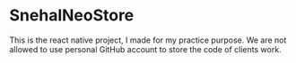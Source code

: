 # SnehalNeoStore

This is the react native project, I made for my practice purpose. We are not allowed to use personal GitHub account to store the code of clients work.
